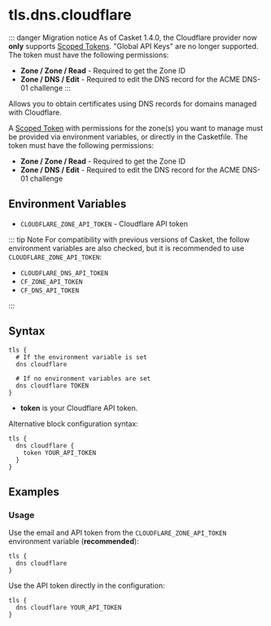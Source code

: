 # tls.dns.cloudflare

<script setup>
import NewInCasket from "./components/NewInCasket.vue";
</script>

::: danger Migration notice
As of Casket 1.4.0, the Cloudflare provider now **only** supports [Scoped 
Tokens](https://developers.cloudflare.com/fundamentals/api/get-started/create-token/). "Global API Keys" are no longer 
supported. The token must have the following permissions:
- **Zone / Zone / Read** - Required to get the Zone ID
- **Zone / DNS / Edit** - Required to edit the DNS record for the ACME DNS-01 challenge
:::

Allows you to obtain certificates using DNS records for domains managed with Cloudflare.

A [Scoped Token](https://developers.cloudflare.com/fundamentals/api/get-started/create-token/) with permissions for the 
zone(s) you want to manage must be provided via environment variables, or directly in the Casketfile. The token must
have the following permissions:
- **Zone / Zone / Read** - Required to get the Zone ID
- **Zone / DNS / Edit** - Required to edit the DNS record for the ACME DNS-01 challenge

## Environment Variables

- `CLOUDFLARE_ZONE_API_TOKEN` - Cloudflare API token

::: tip Note
For compatibility with previous versions of Casket, the follow environment variables are also checked, but it is
recommended to use `CLOUDFLARE_ZONE_API_TOKEN`:

<div class="tight-list">

- `CLOUDFLARE_DNS_API_TOKEN`
- `CF_ZONE_API_TOKEN`
- `CF_DNS_API_TOKEN`

</div>
:::

## Syntax

``` casketfile
tls {
  # If the environment variable is set
  dns cloudflare

  # If no environment variables are set
  dns cloudflare TOKEN
}
```

- **token** is your Cloudflare API token.

<NewInCasket version="v1.4.0" /> Alternative block configuration syntax:

``` casketfile
tls {
  dns cloudflare {
    token YOUR_API_TOKEN
  }
}
```

## Examples

### Usage

Use the email and API token from the `CLOUDFLARE_ZONE_API_TOKEN` environment variable (**recommended**): 

``` casketfile
tls {
  dns cloudflare
}
```

<NewInCasket version="v1.4.0" />

Use the API token directly in the configuration:

``` casketfile
tls {
  dns cloudflare YOUR_API_TOKEN
}
```
